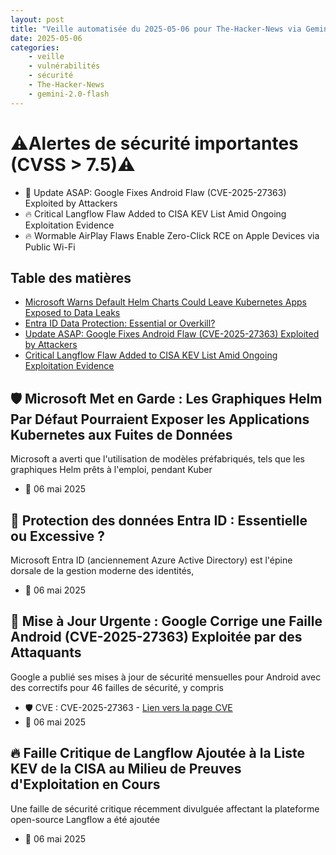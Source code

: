```yaml
---
layout: post
title: "Veille automatisée du 2025-05-06 pour The-Hacker-News via Gemini gemini-2.0-flash"
date: 2025-05-06
categories:
    - veille
    - vulnérabilités
    - sécurité
    - The-Hacker-News
    - gemini-2.0-flash
---
```

# ⚠️Alertes de sécurité importantes (CVSS > 7.5)⚠️
* 🍎 Update ASAP: Google Fixes Android Flaw (CVE-2025-27363) Exploited by Attackers
* 🔥 Critical Langflow Flaw Added to CISA KEV List Amid Ongoing Exploitation Evidence
* 🔥 Wormable AirPlay Flaws Enable Zero-Click RCE on Apple Devices via Public Wi-Fi

## Table des matières
* [Microsoft Warns Default Helm Charts Could Leave Kubernetes Apps Exposed to Data Leaks](https://thehackernews.com/2025/05/microsoft-warns-default-helm-charts-for.html)
* [Entra ID Data Protection: Essential or Overkill?](https://thehackernews.com/2025/05/entra-id-data-protectionessential-or.html)
* [Update ASAP: Google Fixes Android Flaw (CVE-2025-27363) Exploited by Attackers](https://thehackernews.com/2025/05/google-fixes-actively-exploited-android.html)
* [Critical Langflow Flaw Added to CISA KEV List Amid Ongoing Exploitation Evidence](https://thehackernews.com/2025/05/critical-langflow-flaw-added-to-cisa.html)

## 🛡️ Microsoft Met en Garde : Les Graphiques Helm Par Défaut Pourraient Exposer les Applications Kubernetes aux Fuites de Données
Microsoft a averti que l'utilisation de modèles préfabriqués, tels que les graphiques Helm prêts à l'emploi, pendant Kuber

* 📅 06 mai 2025

## 🔑 Protection des données Entra ID : Essentielle ou Excessive ?
Microsoft Entra ID (anciennement Azure Active Directory) est l'épine dorsale de la gestion moderne des identités,

* 📅 06 mai 2025

## 🍎 Mise à Jour Urgente : Google Corrige une Faille Android (CVE-2025-27363) Exploitée par des Attaquants
Google a publié ses mises à jour de sécurité mensuelles pour Android avec des correctifs pour 46 failles de sécurité, y compris

* 🛡️ CVE : CVE-2025-27363 - [Lien vers la page CVE](https://www.cve.org/CVERecord?id=CVE-2025-27363)
* 📅 06 mai 2025

## 🔥 Faille Critique de Langflow Ajoutée à la Liste KEV de la CISA au Milieu de Preuves d'Exploitation en Cours
Une faille de sécurité critique récemment divulguée affectant la plateforme open-source Langflow a été ajoutée

* 📅 06 mai 2025

